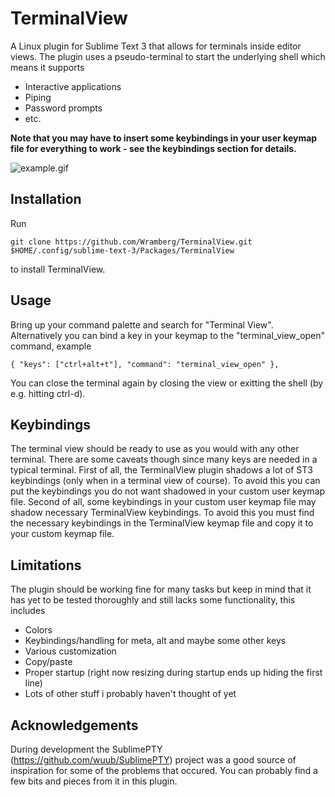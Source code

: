# TerminalView
A Linux plugin for Sublime Text 3 that allows for terminals inside editor views. The plugin uses a pseudo-terminal to start the underlying shell which means it supports

* Interactive applications
* Piping
* Password prompts
* etc.

**Note that you may have to insert some keybindings in your user keymap file for everything to work - see the keybindings section for details.**

![example.gif](https://raw.githubusercontent.com/Wramberg/TerminalView/master/example.gif "TerminalView Demonstration")

## Installation
Run
```
git clone https://github.com/Wramberg/TerminalView.git $HOME/.config/sublime-text-3/Packages/TerminalView
```
to install TerminalView.

## Usage
Bring up your command palette and search for "Terminal View". Alternatively you can bind a key in your keymap to the "terminal_view_open" command, example
```
{ "keys": ["ctrl+alt+t"], "command": "terminal_view_open" },
```
You can close the terminal again by closing the view or exitting the shell (by e.g. hitting ctrl-d).

## Keybindings
The terminal view should be ready to use as you would with any other terminal. There are some caveats though since many keys are needed in a typical terminal. First of all, the TerminalView plugin shadows a lot of ST3 keybindings (only when in a terminal view of course). To avoid this you can put the keybindings you do not want shadowed in your custom user keymap file. Second of all, some keybindings in your custom user keymap file may shadow necessary TerminalView keybindings. To avoid this you must find the necessary keybindings in the TerminalView keymap file and copy it to your custom keymap file.

## Limitations
The plugin should be working fine for many tasks but keep in mind that it has yet to be tested thoroughly and still lacks some functionality, this includes

* Colors
* Keybindings/handling for meta, alt and maybe some other keys
* Various customization
* Copy/paste
* Proper startup (right now resizing during startup ends up hiding the first line)
* Lots of other stuff i probably haven't thought of yet

## Acknowledgements
During development the SublimePTY (https://github.com/wuub/SublimePTY) project was a good source of inspiration for some of the problems that occured. You can probably find a few bits and pieces from it in this plugin.
